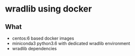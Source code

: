 # wradlib using docker

## What

- centos:6 based docker images
- miniconda3 python3.6 with dedicated wradlib environment
- wradlib dependencies
